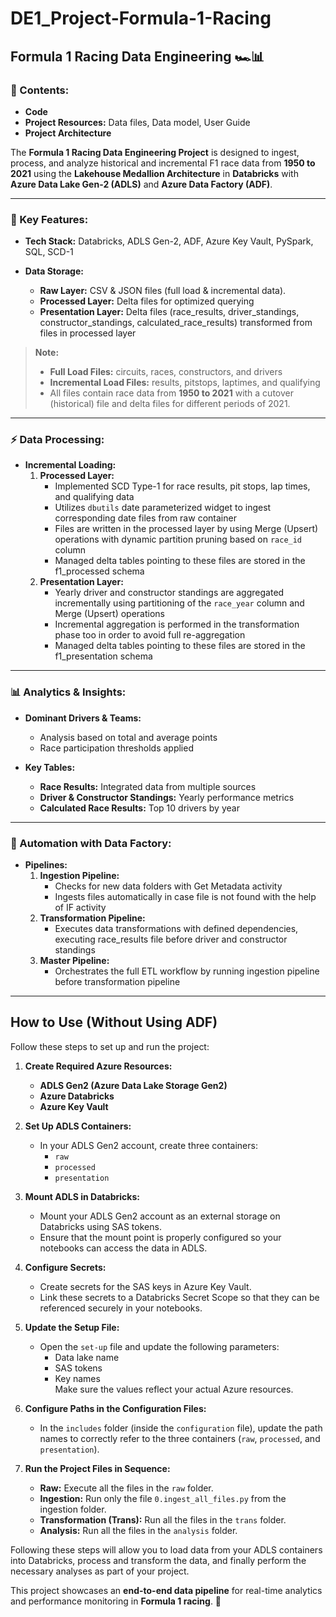 # DE1_Project-Formula-1-Racing

## Formula 1 Racing Data Engineering 🏎️📊

### 📑 Contents:
- **Code**
- **Project Resources:** Data files, Data model, User Guide
- **Project Architecture**

The **Formula 1 Racing Data Engineering Project** is designed to ingest, process, and analyze historical and incremental F1 race data from **1950 to 2021** using the **Lakehouse Medallion Architecture** in **Databricks** with **Azure Data Lake Gen-2 (ADLS)** and **Azure Data Factory (ADF)**.

---

### 🚀 Key Features:

- **Tech Stack:** Databricks, ADLS Gen-2, ADF, Azure Key Vault, PySpark, SQL, SCD-1

- **Data Storage:**
  - **Raw Layer:** CSV & JSON files (full load & incremental data).
  - **Processed Layer:** Delta files for optimized querying
  - **Presentation Layer:** Delta files (race_results, driver_standings, constructor_standings, calculated_race_results) transformed from files in processed layer

> **Note:** 
> - **Full Load Files:** circuits, races, constructors, and drivers  
> - **Incremental Load Files:** results, pitstops, laptimes, and qualifying  
> - All files contain race data from **1950 to 2021** with a cutover (historical) file and delta files for different periods of 2021.

---

### ⚡ Data Processing:

- **Incremental Loading:**
  1. **Processed Layer:** 
     - Implemented SCD Type-1 for race results, pit stops, lap times, and qualifying data
     - Utilizes `dbutils` date parameterized widget to ingest corresponding date files from raw container
     - Files are written in the processed layer by using Merge (Upsert) operations with dynamic partition pruning based on `race_id` column
     - Managed delta tables pointing to these files are stored in the f1_processed schema
  2. **Presentation Layer:** 
     - Yearly driver and constructor standings are aggregated incrementally using partitioning of the `race_year` column and Merge (Upsert) operations
     - Incremental aggregation is performed in the transformation phase too in order to avoid full re-aggregation
     - Managed delta tables pointing to these files are stored in the f1_presentation schema

---

### 📊 Analytics & Insights:

- **Dominant Drivers & Teams:** 
  - Analysis based on total and average points
  - Race participation thresholds applied

- **Key Tables:**
  - **Race Results:** Integrated data from multiple sources
  - **Driver & Constructor Standings:** Yearly performance metrics
  - **Calculated Race Results:** Top 10 drivers by year

---

### 🔄 Automation with Data Factory:

- **Pipelines:**
  1. **Ingestion Pipeline:** 
     - Checks for new data folders with Get Metadata activity
     - Ingests files automatically in case file is not found with the help of IF activity
  2. **Transformation Pipeline:** 
     - Executes data transformations with defined dependencies, executing race_results file before driver and constructor standings
  3. **Master Pipeline:** 
     - Orchestrates the full ETL workflow by running ingestion pipeline before transformation pipeline

---

## How to Use (Without Using ADF)

Follow these steps to set up and run the project:

1. **Create Required Azure Resources:**
   - **ADLS Gen2 (Azure Data Lake Storage Gen2)**
   - **Azure Databricks**
   - **Azure Key Vault**

2. **Set Up ADLS Containers:**
   - In your ADLS Gen2 account, create three containers:
     - `raw`
     - `processed`
     - `presentation`

3. **Mount ADLS in Databricks:**
   - Mount your ADLS Gen2 account as an external storage on Databricks using SAS tokens.
   - Ensure that the mount point is properly configured so your notebooks can access the data in ADLS.

4. **Configure Secrets:**
   - Create secrets for the SAS keys in Azure Key Vault.
   - Link these secrets to a Databricks Secret Scope so that they can be referenced securely in your notebooks.

5. **Update the Setup File:**
   - Open the `set-up` file and update the following parameters:
     - Data lake name
     - SAS tokens
     - Key names  
   Make sure the values reflect your actual Azure resources.

6. **Configure Paths in the Configuration Files:**
   - In the `includes` folder (inside the `configuration` file), update the path names to correctly refer to the three containers (`raw`, `processed`, and `presentation`).

7. **Run the Project Files in Sequence:**
   - **Raw:** Execute all the files in the `raw` folder.
   - **Ingestion:** Run only the file `0.ingest_all_files.py` from the ingestion folder.
   - **Transformation (Trans):** Run all the files in the `trans` folder.
   - **Analysis:** Run all the files in the `analysis` folder.

Following these steps will allow you to load data from your ADLS containers into Databricks, process and transform the data, and finally perform the necessary analyses as part of your project.

This project showcases an **end-to-end data pipeline** for real-time analytics and performance monitoring in **Formula 1 racing**. 🎽



